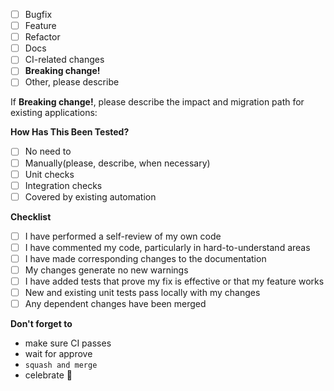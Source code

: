 - [ ] Bugfix
- [ ] Feature
- [ ] Refactor
- [ ] Docs
- [ ] CI-related changes
- [ ] **Breaking change!**
- [ ] Other, please describe

If **Breaking change!**, please describe the impact and migration path for existing applications:

**How Has This Been Tested?**
- [ ] No need to
- [ ] Manually(please, describe, when necessary)
- [ ] Unit checks
- [ ] Integration checks
- [ ] Covered by existing automation

**Checklist**
- [ ] I have performed a self-review of my own code
- [ ] I have commented my code, particularly in hard-to-understand areas
- [ ] I have made corresponding changes to the documentation
- [ ] My changes generate no new warnings
- [ ] I have added tests that prove my fix is effective or that my feature works
- [ ] New and existing unit tests pass locally with my changes
- [ ] Any dependent changes have been merged

**Don't forget to**

- make sure CI passes
- wait for approve
- `squash and merge`
- celebrate 🎉
